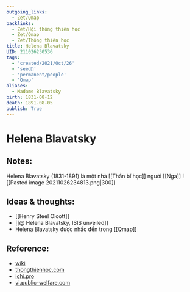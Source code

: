 ```yaml
---
outgoing_links:
  - Zet/Qmap
backlinks:
  - Zet/Hội thông thiên học
  - Zet/Qmap
  - Zet/Thông thiên học
title: Helena Blavatsky
UID: 211026230536
tags:
  - 'created/2021/Oct/26'
  - 'seed🥜'
  - 'permanent/people'
  - 'Qmap'
aliases:
  - Madame Blavatsky
birth: 1831-08-12
death: 1891-08-05
publish: True
---
```

# Helena Blavatsky

## Notes:
Helena Blavatsky (1831-1891) là một nhà [[Thần bí học]] người [[Nga]]
![[Pasted image 20211026234813.png|300]]

## Ideas & thoughts:
- [[Henry Steel Olcott]]
- [[@ Helena Blavatsky, ISIS unveiled]]
- Helena Blavatsky được nhắc đến trong [[Qmap]]

## Reference:
- [wiki](https://vi.wikipedia.org/wiki/Helena_Blavatsky)
- [thongthienhoc.com](http://www.thongthienhoc.com/tieusu.htm)
- [ichi.pro](https://ichi.pro/vi/madame-blavatsky-va-bi-mat-cua-cac-bac-thay-56349123042371)
- [vi.public-welfare.com](https://vi.public-welfare.com/3952338-helena-blavatsky-quotsecret-doctrinequot-was-there-a-secret)